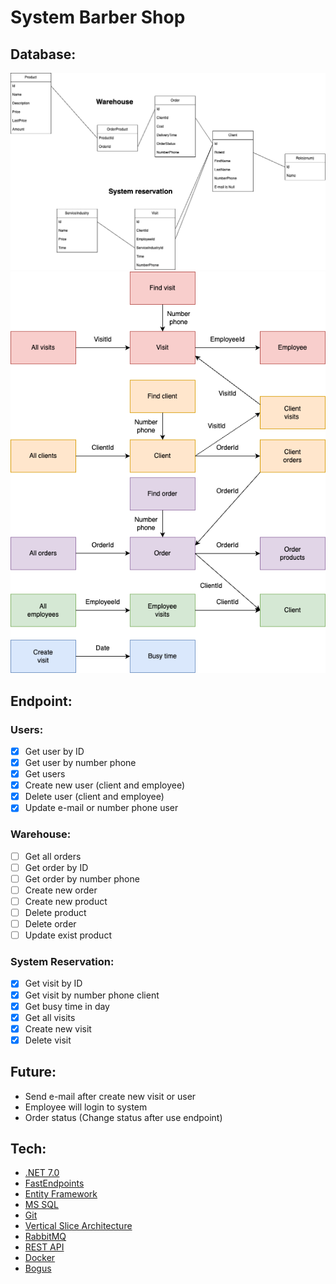 # System Barber Shop
## Database:
![Database](Files/BarberShopDatabase.png)
![Flow frontend](Files/frontend.png)

## Endpoint:

### Users:

- [x] Get user by ID
- [x] Get user by number phone
- [x] Get users
- [x] Create new user (client and employee)
- [x] Delete user (client and employee)
- [x] Update e-mail or number phone user

### Warehouse:

- [ ] Get all orders
- [ ] Get order by ID
- [ ] Get order by number phone
- [ ] Create new order
- [ ] Create new product
- [ ] Delete product
- [ ] Delete order
- [ ] Update exist product

### System Reservation:

- [x] Get visit by ID
- [x] Get visit by number phone client
- [x] Get busy time in day
- [x] Get all visits
- [x] Create new visit
- [x] Delete visit

## Future:
- Send e-mail after create new visit or user
- Employee will login to system
- Order status (Change status after use endpoint)

## Tech:

* [.NET 7.0](https://dotnet.microsoft.com/en-us/download/dotnet/7.0)
* [FastEndpoints](https://fast-endpoints.com/)
* [Entity Framework](https://learn.microsoft.com/en-us/ef/)
* [MS SQL](https://www.microsoft.com/pl-pl/sql-server/sql-server-downloads)
* [Git](https://git-scm.com/)
* [Vertical Slice Architecture](https://code-maze.com/vertical-slice-architecture-aspnet-core/)
* [RabbitMQ](https://www.rabbitmq.com/)
* [REST API](https://www.ibm.com/pl-pl/cloud/learn/rest-apis)
* [Docker](https://www.docker.com/)
* [Bogus](https://github.com/bchavez/Bogus)

